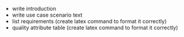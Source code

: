 - write introduction
- write use case scenario text
- list requirements (create latex command to format it correctly)
- quality attribute table (create latex command to format it correctly)
